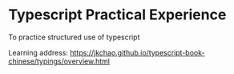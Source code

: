 # Typescript Practical Experience

To practice structured use of typescript

Learning address: https://jkchao.github.io/typescript-book-chinese/typings/overview.html
